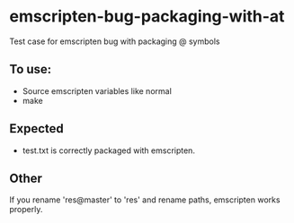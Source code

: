# emscripten-bug-packaging-with-at
Test case for emscripten bug with packaging @ symbols

## To use:

* Source emscripten variables like normal
* make

## Expected

* test.txt is correctly packaged with emscripten.

## Other

If you rename 'res@master' to 'res' and rename paths, emscripten works properly.

